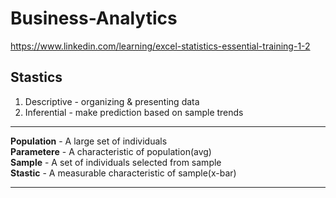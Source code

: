 # Business-Analytics

https://www.linkedin.com/learning/excel-statistics-essential-training-1-2
## Stastics
1. Descriptive - organizing & presenting data
2. Inferential - make prediction based on sample trends

<hr/>

**Population** - A large set of individuals <br/>
**Parametere** - A characteristic of population(avg)<br/> 
**Sample** - A set of individuals selected from sample<br/>
**Stastic** - A measurable characteristic of sample(x-bar)<br/> 

<hr/>

